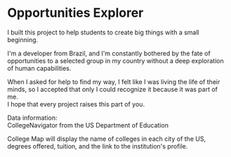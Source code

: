 # Opportunities Explorer


I built this project to help students to create
big things with a small beginning.<br>

I'm a developer from Brazil, and I'm constantly bothered by the fate of 
opportunities to a selected group in my country without a deep exploration of human capabilities.

When I asked for help to find my way, I felt like I was living the life of their minds, so I accepted that only I could recognize it because it was part of me.<br> 
I hope that every project raises this part of you.


Data information:<br>
CollegeNavigator from the US Department of Education<br>

College Map will display the name of colleges in each city of the US, degrees offered, tuition, and the link to the institution's profile.<br>

